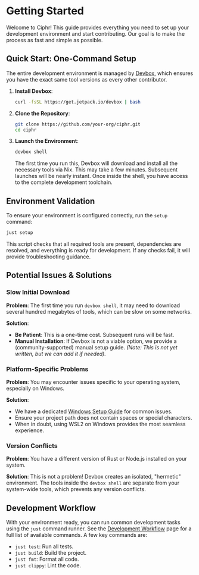 # Getting Started

Welcome to Ciphr! This guide provides everything you need to set up your development environment and start contributing. Our goal is to make the process as fast and simple as possible.

## Quick Start: One-Command Setup

The entire development environment is managed by [Devbox](https://www.jetpack.io/devbox/), which ensures you have the exact same tool versions as every other contributor.

1.  **Install Devbox**:
    ```bash
    curl -fsSL https://get.jetpack.io/devbox | bash
    ```

2.  **Clone the Repository**:
    ```bash
    git clone https://github.com/your-org/ciphr.git
    cd ciphr
    ```

3.  **Launch the Environment**:
    ```bash
    devbox shell
    ```
    The first time you run this, Devbox will download and install all the necessary tools via Nix. This may take a few minutes. Subsequent launches will be nearly instant. Once inside the shell, you have access to the complete development toolchain.

## Environment Validation

To ensure your environment is configured correctly, run the `setup` command:

```bash
just setup
```

This script checks that all required tools are present, dependencies are resolved, and everything is ready for development. If any checks fail, it will provide troubleshooting guidance.

## Potential Issues & Solutions

### Slow Initial Download
**Problem**: The first time you run `devbox shell`, it may need to download several hundred megabytes of tools, which can be slow on some networks.

**Solution**:
- **Be Patient**: This is a one-time cost. Subsequent runs will be fast.
- **Manual Installation**: If Devbox is not a viable option, we provide a (community-supported) manual setup guide. *(Note: This is not yet written, but we can add it if needed).*

### Platform-Specific Problems
**Problem**: You may encounter issues specific to your operating system, especially on Windows.

**Solution**:
- We have a dedicated [Windows Setup Guide](./windows-setup.md) for common issues.
- Ensure your project path does not contain spaces or special characters.
- When in doubt, using WSL2 on Windows provides the most seamless experience.

### Version Conflicts
**Problem**: You have a different version of Rust or Node.js installed on your system.

**Solution**: This is not a problem! Devbox creates an isolated, "hermetic" environment. The tools inside the `devbox shell` are separate from your system-wide tools, which prevents any version conflicts.

## Development Workflow

With your environment ready, you can run common development tasks using the `just` command runner. See the [Development Workflow](development-workflow.md) page for a full list of available commands. A few key commands are:

- `just test`: Run all tests.
- `just build`: Build the project.
- `just fmt`: Format all code.
- `just clippy`: Lint the code. 